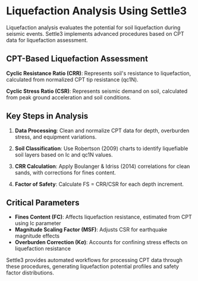 # Liquefaction Analysis Using Settle3

Liquefaction analysis evaluates the potential for soil liquefaction during seismic events. Settle3 implements advanced procedures based on CPT data for liquefaction assessment.

## CPT-Based Liquefaction Assessment

**Cyclic Resistance Ratio (CRR)**: Represents soil's resistance to liquefaction, calculated from normalized CPT tip resistance (qc1N).

**Cyclic Stress Ratio (CSR)**: Represents seismic demand on soil, calculated from peak ground acceleration and soil conditions.

## Key Steps in Analysis

1. **Data Processing**: Clean and normalize CPT data for depth, overburden stress, and equipment variations.

2. **Soil Classification**: Use Robertson (2009) charts to identify liquefiable soil layers based on Ic and qc1N values.

3. **CRR Calculation**: Apply Boulanger & Idriss (2014) correlations for clean sands, with corrections for fines content.

4. **Factor of Safety**: Calculate FS = CRR/CSR for each depth increment.

## Critical Parameters

- **Fines Content (FC)**: Affects liquefaction resistance, estimated from CPT using Ic parameter
- **Magnitude Scaling Factor (MSF)**: Adjusts CSR for earthquake magnitude effects
- **Overburden Correction (Kσ)**: Accounts for confining stress effects on liquefaction resistance

Settle3 provides automated workflows for processing CPT data through these procedures, generating liquefaction potential profiles and safety factor distributions.